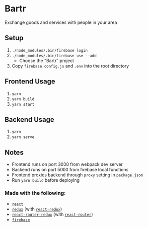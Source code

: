 # Bartr

Exchange goods and services with people in your area

## Setup

1. `./node_modules/.bin/firebase login`
2. `./node_modules/.bin/firebase use --add`
    * Choose the "Bartr" project
3. Copy `firebase.config.js` and `.env` into the root directory

## Frontend Usage

1. `yarn`
2. `yarn build`
3. `yarn start`

## Backend Usage

1. `yarn`
2. `yarn serve`


## Notes
* Frontend runs on port 3000 from webpack dev server
* Backend runs on port 5000 from firebase local functions
* Frontend proxies backend through `proxy` setting in `package.json`
* Run `yarn build` before deploying



### Made with the following:
* [`react`](https://github.com/facebook/react)
* [`redux`](https://github.com/reactjs/redux) (with [`react-redux`](https://github.com/reactjs/react-redux))
* [`react-router-redux`](https://github.com/reactjs/react-router-redux) (with [`react-router`](https://github.com/ReactTraining/react-router))
* [`firebase`](https://firebase.google.com)
